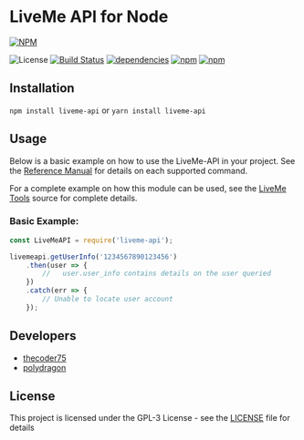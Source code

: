 # LiveMe API for Node
[![NPM](https://nodei.co/npm/liveme-api.png)](https://nodei.co/npm/liveme-api/)

![License](https://img.shields.io/thecoder75/l/liveme-api.svg?label=License)
[![Build Status](https://img.shields.io/travis/thecoder75/liveme-api.svg?label=Build%20Status)](https://travis-ci.org/thecoder75/liveme-api)
[![dependencies](https://img.shields.io/david/expressjs/express.svg?label=Dependencies)](https://david-dm.org/thecoder75/liveme-api)
[![npm](https://img.shields.io/npm/v/liveme-api.svg?label=Current%20Version)](https://www.npmjs.com/package/liveme-api)
[![npm](https://img.shields.io/npm/dt/liveme-api.svg?label=Downloads)](https://www.npmjs.com/package/liveme-api)



## Installation
`npm install liveme-api`
or
`yarn install liveme-api`

## Usage

Below is a basic example on how to use the LiveMe-API in your project.  See the [Reference Manual](https://github.com/thecoder75/liveme-api/blob/master/docs/index.md) for details on each supported command.

For a complete example on how this module can be used, see the [LiveMe Tools](https://github.com/thecoder75/liveme-tools/) source for complete details.

### Basic Example:

```javascript
const LiveMeAPI = require('liveme-api');

livemeapi.getUserInfo('1234567890123456')
	.then(user => {
		//   user.user_info contains details on the user queried
	})
	.catch(err => {
		// Unable to locate user account
	});

```

## Developers
* [thecoder75](https://github.com/thecoder75)
* [polydragon](https://github.com/polydragon)

## License
This project is licensed under the GPL-3 License - see the [LICENSE](LICENSE)
file for details
